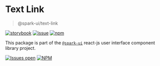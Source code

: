 # Text Link

> @spark-ui/text-link

[![storybook](https://img.shields.io/badge/storybook-black?logo=storybook)](https://sparkui.vercel.app/?path=/docs/components-textlink--docs)
[![issue](https://img.shields.io/badge/report%20a%20bug-black?logo=openbugbounty&logoColor=red)](https://github.com/leboncoin/spark-web/issues/new?&projects=4&template=bug-report.yml&assignees=&labels=Component,Component%3A%20text-link)
[![npm](https://img.shields.io/npm/dt/%40spark-ui/text-link?logo=npm&labelColor=black)](https://www.npmjs.com/package/@spark-ui/text-link)

This package is part of the [`@spark-ui`](https://github.com/leboncoin/spark-web) react-js user interface component library project.

[![Issues open](https://img.shields.io/github/issues-search/leboncoin/spark-web?query=is%3Aopen%20label%3A%22Component%3A%20text-link%22&logo=openbugbounty&logoColor=red&label=issues%20open&color=red)](https://github.com/leboncoin/spark-web/issues?q=is%3Aopen+label%3Atext-link)
[![NPM](https://img.shields.io/npm/l/%40spark-ui%2Ftext-link)](https://github.com/leboncoin/spark-web/blob/main/packages/components/text-link/LICENSE.md)
